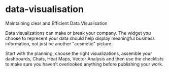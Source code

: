 # data-visualisation
Maintaining clear and Efficient Data Visualisation

Data visualizations can make or break your company. The widget you choose to represent your data should help display meaningful business information, not just be another "cosmetic" picture.

Start with the planning, choose the right visualizations, assemble your dashboards, Chats, Heat Maps, Vector Analysis and then use the checklists to make sure you haven’t overlooked anything before publishing your work.

